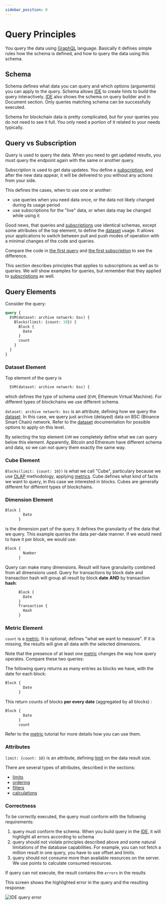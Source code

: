 ```yaml
---
sidebar_position: 0
---
```


# Query Principles

You query the data using [GraphQL](https://graphql.org/) language. Basically it
defines simple rules how the schema is defined, and how to query the data using this schema.

## Schema

Schema defines what data you can query and which options (arguments) you can apply to the query.
Schema allows [IDE](/docs/ide/login) to create hints to build the query interactively.
[IDE](/docs/ide/login) also shows the schema on query builder and in Document section.
Only queries matching schema can be successfully executed.

Schema for blockchain data is pretty complicated, but for your queries you do not need to
see it full. You only need a portion of it related to your needs typically.

## Query vs Subscription

Query is used to query the data. When you need to get updated results, you must query the
endpoint again with the same or another query. 

Subscription is used to get data updates. You define a [subscription](subscription/subsciption), 
and after the new data appear, it will be delivered to you without any actions from your side.

This defines the cases, when to use one or another:

* use queries when you need data once, or the data not likely changed during its usage period
* use subscriptions for the "live" data, or when data may be changed while using it


Good news, that queries and [subscriptions](subscription/subsciption) use identical schemas, except some attributes of the top
element, to define the [dataset](dataset/options) usage. It allows your applications to 
switch between pull and push modes of operation with a minimal changes of the code
and queries.

Compare the code in [the first query](../start/first-query) and
[the first subscription](../start/getting-updates) to see the difference.

This section describes principles that applies to subscriptions
as well as to queries. We will show examples for queries, but remember that they applied to
[subscriptions](subscription/subsciption) as well.

## Query Elements

Consider the query:

```graphql
query {
  EVM(dataset: archive network: bsc) {
    Blocks(limit: {count: 10}) {
      Block {
        Date
      }
      count
    }
  }
}
```

### Dataset Element

Top element of the query is

```graphql
  EVM(dataset: archive network: bsc) {
```

which defines the type of schema used (```EVM```, Ethereum Virtual Machine). For different types of blockchains
we use different schema. 

```dataset: archive network: bsc``` is an attribute, defining how we query the [dataset](dataset/options).
In this case, we query just archive (delayed) data on BSC (Binance Smart Chain) network. 
Refer to the [dataset](dataset/options) documentation for possible options to apply on this level.

By selecting the top element ``` EVM ``` we completely define what we can query below this element.
Apparently, Bitcoin and Ethereum have different schema and data, so we can not query them exactly the same way.


### Cube Element

```Blocks(limit: {count: 10})``` is what we call "Cube", particulary because we
use [OLAP](https://wikipedia.org/wiki/OLAP) methodology, applying
[metrics](metrics). Cube defines what kind of facts we want to query, in this case
we interested in blocks. Cubes are generally different for different types of blockchains.


### Dimension Element

```graphql
Block {
        Date
      }
```

is the dimension part of the query. It defines the granularity of the data that we query.
This example queries the data per-date manner. If we would need to have it per block,
we would use:

```graphql
Block {
        Number
      }
```

Query can make many dimensions. Result will have granularity combined from all dimensions used.
Query for transactions by block date and transaction hash will group all result by 
block **date** __AND__ by transaction **hash**:

```graphql
      Block {
        Date
      }
      Transaction {
        Hash
      }
```



### Metric Element

```count``` is a [metric](metrics). It is optional, defines "what we want to measure".
If it is missing, the results will give all data with the selected dimensions.

Note that the presence of at least one [metric](metrics) changes the way how query operates.
Compare these two queries:

The following query returns as many entries as blocks we have, with the date for each block:

```graphql
Block {
        Date
      }
```

This return counts of blocks **per every date** (aggregated by all blocks) :

```graphql
Block {
        Date
      }
      count
```

Refer to the [metric](metrics) tutorial for more details how you can use them.



### Attributes

```limit: {count: 10}``` is an attribute, defining [limit](limits) on the data result size.

There are several types of attributes, described in the sections:

* [limits](limits)
* [ordering](sorting)
* [filters](filters)
* [calculations](calculations)


### Correctness

To be correctly executed, the query must conform with the following requirements:

1. query must conform the schema. When you build query in the [IDE](../ide/login), it will highlight all errors according to schema
2. query should not violate principles described above and some natural limitations of the database capabilities. For example, you can not fetch a million result in one query, you have to use offset and limits.
3. query should not consume more than available resources on the server. We use points to calculate consumed resources.

If query can not execute, the result contains the ```errors``` in the results

This screen shows the highlighted error in the query and the resulting response:

![IDE query error](/img/ide/query_error.png)